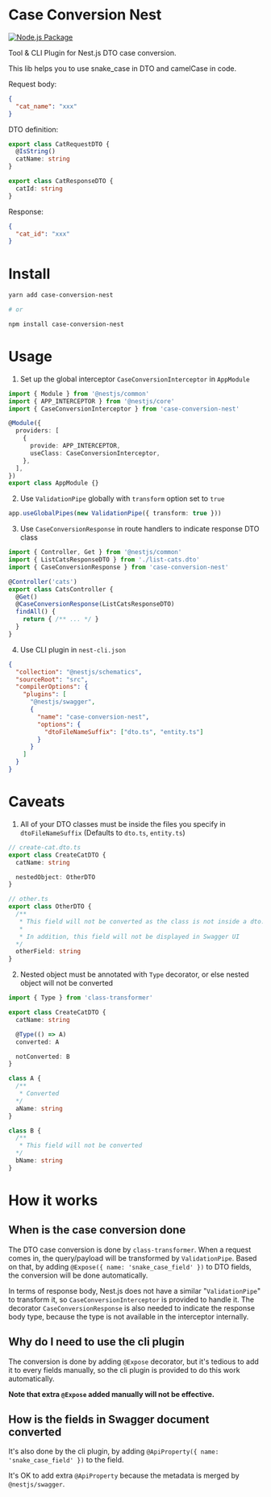 # Case Conversion Nest

[![Node.js Package](https://github.com/ChuChencheng/case-conversion-nest/actions/workflows/npm-publish.yml/badge.svg)](https://github.com/ChuChencheng/case-conversion-nest/actions/workflows/npm-publish.yml)

Tool & CLI Plugin for Nest.js DTO case conversion.

This lib helps you to use snake_case in DTO and camelCase in code.

Request body:

```json
{
  "cat_name": "xxx"
}
```

DTO definition:

```typescript
export class CatRequestDTO {
  @IsString()
  catName: string
}

export class CatResponseDTO {
  catId: string
}
```

Response:

```json
{
  "cat_id": "xxx"
}
```

# Install

```bash
yarn add case-conversion-nest

# or

npm install case-conversion-nest
```

# Usage

1. Set up the global interceptor `CaseConversionInterceptor` in `AppModule`

```typescript
import { Module } from '@nestjs/common'
import { APP_INTERCEPTOR } from '@nestjs/core'
import { CaseConversionInterceptor } from 'case-conversion-nest'

@Module({
  providers: [
    {
      provide: APP_INTERCEPTOR,
      useClass: CaseConversionInterceptor,
    },
  ],
})
export class AppModule {}
```

2. Use `ValidationPipe` globally with `transform` option set to `true`

```typescript
app.useGlobalPipes(new ValidationPipe({ transform: true }))
```

3. Use `CaseConversionResponse` in route handlers to indicate response DTO class

```typescript
import { Controller, Get } from '@nestjs/common'
import { ListCatsResponseDTO } from './list-cats.dto'
import { CaseConversionResponse } from 'case-conversion-nest'

@Controller('cats')
export class CatsController {
  @Get()
  @CaseConversionResponse(ListCatsResponseDTO)
  findAll() {
    return { /** ... */ }
  }
}
```

4. Use CLI plugin in `nest-cli.json`

```json
{
  "collection": "@nestjs/schematics",
  "sourceRoot": "src",
  "compilerOptions": {
    "plugins": [
      "@nestjs/swagger",
      {
        "name": "case-conversion-nest",
        "options": {
          "dtoFileNameSuffix": ["dto.ts", "entity.ts"]
        }
      }
    ]
  }
}
```

# Caveats

1. All of your DTO classes must be inside the files you specify in `dtoFileNameSuffix` (Defaults to `dto.ts`, `entity.ts`)

```typescript
// create-cat.dto.ts
export class CreateCatDTO {
  catName: string

  nestedObject: OtherDTO
}

// other.ts
export class OtherDTO {
  /**
   * This field will not be converted as the class is not inside a dto.ts file
   * 
   * In addition, this field will not be displayed in Swagger UI
  */
  otherField: string
}
```

2. Nested object must be annotated with `Type` decorator, or else nested object will not be converted

```typescript
import { Type } from 'class-transformer'

export class CreateCatDTO {
  catName: string

  @Type(() => A)
  converted: A

  notConverted: B
}

class A {
  /**
   * Converted
  */
  aName: string
}

class B {
  /**
   * This field will not be converted
  */
  bName: string
}
```

# How it works

## When is the case conversion done

The DTO case conversion is done by `class-transformer`. When a request comes in, the query/payload will be transformed by `ValidationPipe`. Based on that, by adding `@Expose({ name: 'snake_case_field' })` to DTO fields, the conversion will be done automatically.

In terms of response body, Nest.js does not have a similar "`ValidationPipe`" to transform it, so `CaseConversionInterceptor` is provided to handle it. The decorator `CaseConversionResponse` is also needed to indicate the response body type, because the type is not available in the interceptor internally.

## Why do I need to use the cli plugin

The conversion is done by adding `@Expose` decorator, but it's tedious to add it to every fields manually, so the cli plugin is provided to do this work automatically.

**Note that extra `@Expose` added manually will not be effective.**

## How is the fields in Swagger document converted

It's also done by the cli plugin, by adding `@ApiProperty({ name: 'snake_case_field' })` to the field.

It's OK to add extra `@ApiProperty` because the metadata is merged by `@nestjs/swagger`.
